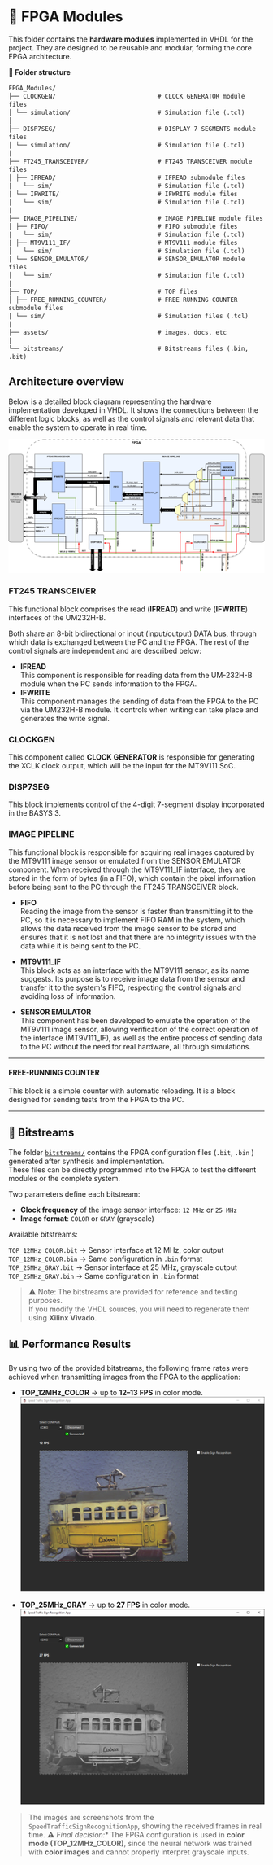 # 🧩 FPGA Modules

This folder contains the **hardware modules** implemented in VHDL for the project. They are designed to be reusable and modular, forming the core FPGA architecture. 

**📂 Folder structure**
```
FPGA_Modules/
├── CLOCKGEN/                            # CLOCK GENERATOR module files
│ └── simulation/                        # Simulation file (.tcl)
│
├── DISP7SEG/                            # DISPLAY 7 SEGMENTS module files
│ └── simulation/                        # Simulation file (.tcl)
|
├── FT245_TRANSCEIVER/                   # FT245 TRANSCEIVER module files
│ ├── IFREAD/                            # IFREAD submodule files
|   └── sim/                             # Simulation file (.tcl)
| └── IFWRITE/                           # IFWRITE module files
│   └── sim/                             # Simulation file (.tcl)
|
├── IMAGE_PIPELINE/                      # IMAGE PIPELINE module files
│ ├── FIFO/                              # FIFO submodule files
|   └── sim/                             # Simulation file (.tcl)
| ├── MT9V111_IF/                        # MT9V111 module files
│   └── sim/                             # Simulation file (.tcl)
| └── SENSOR_EMULATOR/                   # SENSOR_EMULATOR module files
│   └── sim/                             # Simulation file (.tcl)
|
├── TOP/                                 # TOP files
│ ├── FREE_RUNNING_COUNTER/              # FREE RUNNING COUNTER submodule files
| └── sim/                               # Simulation files (.tcl)
|
├── assets/                              # images, docs, etc
|
└── bitstreams/                          # Bitstreams files (.bin, .bit)
```

## Architecture overview

Below is a detailed block diagram representing the hardware implementation developed in VHDL. It shows the connections between the different logic blocks, as well as the
control signals and relevant data that enable the system to operate in real time.

![System hardware architecture](assets/hardware_architecture.jpg)

### FT245 TRANSCEIVER

This functional block comprises the read (**IFREAD**) and write (**IFWRITE**) interfaces of the UM232H-B.

Both share an 8-bit bidirectional or inout (input/output) DATA bus, through which data is exchanged between the PC and the FPGA. The rest of the control signals are independent and are described below:
- **IFREAD**  
    This component is responsible for reading data from the UM-232H-B module when the PC sends information to the FPGA.
- **IFWRITE**  
This component manages the sending of data from the FPGA to the PC via the UM232H-B module. It controls when writing can take place and generates the write signal.

### CLOCKGEN

This component called **CLOCK GENERATOR** is responsible for generating the XCLK clock output, which will be the input for the MT9V111 SoC.

### DISP7SEG

This block implements control of the 4-digit 7-segment display incorporated in the BASYS 3.

### IMAGE PIPELINE

This functional block is responsible for acquiring real images captured by the MT9V111 image sensor or emulated from the SENSOR EMULATOR component. When received through the MT9V111_IF interface, they are stored in the form of bytes (in a FIFO), which
contain the pixel information before being sent to the PC through the FT245 TRANSCEIVER block.

- **FIFO**  
Reading the image from the sensor is faster than transmitting it to the PC, so it is necessary to implement FIFO RAM in the system, which allows the data received from the image sensor to be stored and ensures that it is
not lost and that there are no integrity issues with the data while it is being sent to the PC.

- **MT9V111_IF**  
This block acts as an interface with the MT9V111 sensor, as its name suggests. Its purpose is to receive image data from the sensor and transfer it to the system's FIFO, respecting the control signals and avoiding loss of
information.

- **SENSOR EMULATOR**    
This component has been developed to emulate the operation of the MT9V111 image sensor, allowing verification of the correct operation of the interface (MT9V111_IF), 
as well as the entire process of sending data to the PC without the need for real hardware, all through simulations.

---
#### FREE-RUNNING COUNTER  
This block is a simple counter with automatic reloading. It is a block designed for sending tests from the FPGA to the PC.

---

## 💾 Bitstreams

The folder [`bitstreams/`](bitstreams/) contains the FPGA configuration files (`.bit`, `.bin` ) generated after synthesis and implementation.  
These files can be directly programmed into the FPGA to test the different modules or the complete system.  

Two parameters define each bitstream:  
- **Clock frequency** of the image sensor interface: `12 MHz` or `25 MHz`  
- **Image format**: `COLOR` or `GRAY` (grayscale)

Available bitstreams:

 `TOP_12MHz_COLOR.bit` →  Sensor interface at 12 MHz, color output  
 `TOP_12MHz_COLOR.bin` →  Same configuration in `.bin` format   
 `TOP_25MHz_GRAY.bit`  →  Sensor interface at 25 MHz, grayscale output   
 `TOP_25MHz_GRAY.bin`  →  Same configuration in `.bin` format   

> ⚠️ Note: The bitstreams are provided for reference and testing purposes.  
> If you modify the VHDL sources, you will need to regenerate them using **Xilinx Vivado**.

## 📊 Performance Results

By using two of the provided bitstreams, the following frame rates were achieved when transmitting images from the FPGA to the application:

- **TOP_12MHz_COLOR** → up to **12–13 FPS** in color mode.
  ![Color](assets/SW_Test_Color_12FPS.PNG)
  
- **TOP_25MHz_GRAY** → up to **27 FPS** in color mode.
  ![Gray](assets/SW_Test_Gray_27FPS.PNG)

> The images are screenshots from the `SpeedTrafficSignRecognitionApp`, showing the received frames in real time.
> ⚠️ *Final decision:** The FPGA configuration is used in **color mode (TOP_12MHz_COLOR)**, since the neural network was trained with **color images** and cannot properly interpret grayscale inputs. 


